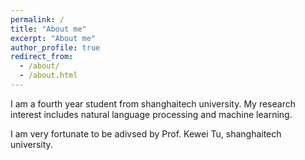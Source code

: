 ```yaml
---
permalink: /
title: "About me"
excerpt: "About me"
author_profile: true
redirect_from: 
  - /about/
  - /about.html
---
```


I am a fourth year student from shanghaitech university. My research interest includes natural language processing and machine learning.

I am very fortunate to be adivsed by Prof. Kewei Tu, shanghaitech university. 
